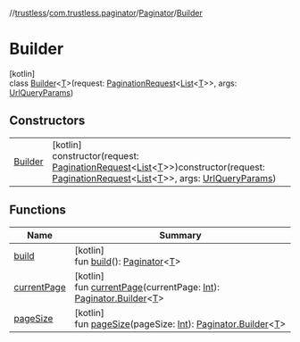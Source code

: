 //[trustless](../../../../index.md)/[com.trustless.paginator](../../index.md)/[Paginator](../index.md)/[Builder](index.md)

# Builder

[kotlin]\
class [Builder](index.md)&lt;[T](index.md)&gt;(request: [PaginationRequest](../../-pagination-request/index.md)&lt;[List](https://kotlinlang.org/api/latest/jvm/stdlib/kotlin.collections/-list/index.html)&lt;[T](index.md)&gt;&gt;, args: [UrlQueryParams](../../../com.trustless.queryParams/-url-query-params/index.md))

## Constructors

| | |
|---|---|
| [Builder](-builder.md) | [kotlin]<br>constructor(request: [PaginationRequest](../../-pagination-request/index.md)&lt;[List](https://kotlinlang.org/api/latest/jvm/stdlib/kotlin.collections/-list/index.html)&lt;[T](index.md)&gt;&gt;)constructor(request: [PaginationRequest](../../-pagination-request/index.md)&lt;[List](https://kotlinlang.org/api/latest/jvm/stdlib/kotlin.collections/-list/index.html)&lt;[T](index.md)&gt;&gt;, args: [UrlQueryParams](../../../com.trustless.queryParams/-url-query-params/index.md)) |

## Functions

| Name | Summary |
|---|---|
| [build](build.md) | [kotlin]<br>fun [build](build.md)(): [Paginator](../index.md)&lt;[T](index.md)&gt; |
| [currentPage](current-page.md) | [kotlin]<br>fun [currentPage](current-page.md)(currentPage: [Int](https://kotlinlang.org/api/latest/jvm/stdlib/kotlin/-int/index.html)): [Paginator.Builder](index.md)&lt;[T](index.md)&gt; |
| [pageSize](page-size.md) | [kotlin]<br>fun [pageSize](page-size.md)(pageSize: [Int](https://kotlinlang.org/api/latest/jvm/stdlib/kotlin/-int/index.html)): [Paginator.Builder](index.md)&lt;[T](index.md)&gt; |
